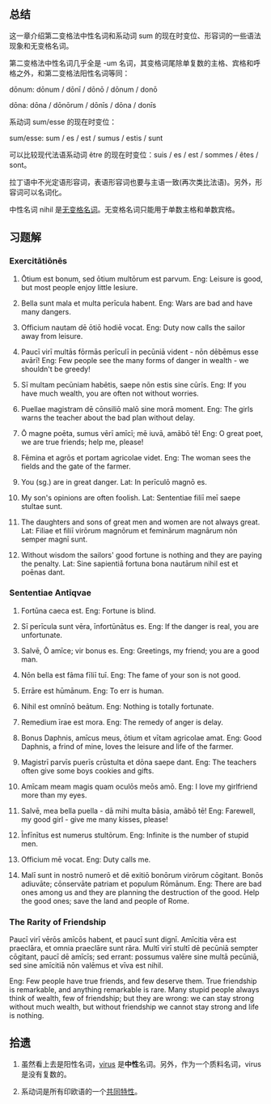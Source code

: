 ## 总结

这一章介绍第二变格法中性名词和系动词 sum 的现在时变位、形容词的一些语法现象和无变格名词。

第二变格法中性名词几乎全是 -um 名词，其变格词尾除单复数的主格、宾格和呼格之外，和第二变格法阳性名词等同：

dōnum: dōnum / dōnī / dōnō / dōnum / donō

dōna: dōna / dōnōrum / dōnīs / dōna / donīs

系动词 sum/esse 的现在时变位：

sum/esse: sum / es / est / sumus / estis / sunt

可以比较现代法语系动词 être 的现在时变位：suis / es / est / sommes / êtes / sont。

拉丁语中不光定语形容词，表语形容词也要与主语一致(再次类比法语)。另外，形容词可以名词化。

中性名词 nihil 是[无变格名词](https://en.wikipedia.org/wiki/Latin_declension#Indeclinable_nouns)。无变格名词只能用于单数主格和单数宾格。

## 习题解

### Exercitātiōnēs

1.  Ōtium est bonum, sed ōtium multōrum est parvum.
    Eng: Leisure is good, but most people enjoy little lesiure.

2.  Bella sunt mala et multa perīcula habent.
    Eng: Wars are bad and have many dangers.

3.  Officium nautam dē ōtiō hodiē vocat.
    Eng: Duty now calls the sailor away from leisure.

4.  Paucī virī multās fōrmās perīculī in pecūniā vident - nōn dēbēmus esse avārī!
    Eng: Few people see the many forms of danger in wealth - we shouldn't be greedy!

5.  Sī multam pecūniam habētis, saepe nōn estis sine cūrīs.
    Eng: If you have much wealth, you are often not without worries.

6.  Puellae magistram dē cōnsiliō malō sine morā moment.
    Eng: The girls warns the teacher about the bad plan without delay.

7.  Ō magne poēta, sumus vērī amīcī; mē iuvā, amābō tē!
    Eng: O great poet, we are true friends; help me, please!

8.  Fēmina et agrōs et portam agricolae videt.
    Eng: The woman sees the fields and the gate of the farmer.

9.  You (sg.) are in great danger.
    Lat: In perīculō magnō es.

10. My son's opinions are often foolish.
    Lat: Sententiae filiī meī saepe stultae sunt.

11. The daughters and sons of great men and women are not always great.
    Lat: Filiae et filiī virōrum magnōrum et feminārum magnārum nōn semper magnī sunt.

12. Without wisdom the sailors' good fortune is nothing and they are paying the penalty.
    Lat: Sine sapientiā fortuna bona nautārum nihil est et poēnas dant.

### Sententiae Antīqvae

1.  Fortūna caeca est.
    Eng: Fortune is blind.

2.  Sī perīcula sunt vēra, īnfortūnātus es.
    Eng: If the danger is real, you are unfortunate.

3.  Salvē, Ō amīce; vir bonus es.
    Eng: Greetings, my friend; you are a good man.

4.  Nōn bella est fāma fīliī tuī.
    Eng: The fame of your son is not good.

5.  Errāre est hūmānum.
    Eng: To err is human.

6.  Nihil est omnīnō beātum.
    Eng: Nothing is totally fortunate.

7.  Remedium īrae est mora.
    Eng: The remedy of anger is delay.

8.  Bonus Daphnis, amīcus meus, ōtium et vītam agricolae amat.
    Eng: Good Daphnis, a frind of mine, loves the leisure and life of the farmer.

9.  Magistrī parvīs puerīs crūstulta et dōna saepe dant.
    Eng: The teachers often give some boys cookies and gifts.

10. Amīcam meam magis quam oculōs meōs amō.
    Eng: I love my girlfriend more than my eyes.

11. Salvē, mea bella puella - dā mihi multa bāsia, amābō tē!
    Eng: Farewell, my good girl - give me many kisses, please!

12. Īnfīnītus est numerus stultōrum.
    Eng: Infinite is the number of stupid men.

13. Officium mē vocat.
    Eng: Duty calls me.

14. Malī sunt in nostrō numerō et dē exitiō bonōrum virōrum cōgitant. Bonōs adiuvāte; cōnservāte patriam et populum Rōmānum.
    Eng: There are bad ones among us and they are planning the destruction of the good. Help the good ones; save the land and people of Rome.

### The Rarity of Friendship

Paucī virī vērōs amīcōs habent, et paucī sunt dignī. Amīcitia vēra est praeclāra, et omnia praeclāre sunt rāra. Multī virī stultī dē pecūniā sempter cōgitant, paucī dē amīcīs; sed errant: possumus valēre sine multā pecūniā, sed sine amīcitiā nōn valēmus et vīva est nihil.

Eng: Few people have true friends, and few deserve them. True friendship is remarkable, and anything remarkable is rare. Many stupid people always think of wealth, few of friendship; but they are wrong: we can stay strong without much wealth, but without friendship we cannot stay strong and life is nothing.

## 拾遗

1.  虽然看上去是阳性名词，[virus](https://en.wiktionary.org/wiki/virus#Latin) 是**中性**名词。另外，作为一个质料名词，virus 是没有复数的。

2.  系动词是所有印欧语的一个[共同特性](https://en.wikipedia.org/wiki/Indo-European_copula)。

<!-- vi: se tw=0 nolbr: -->
